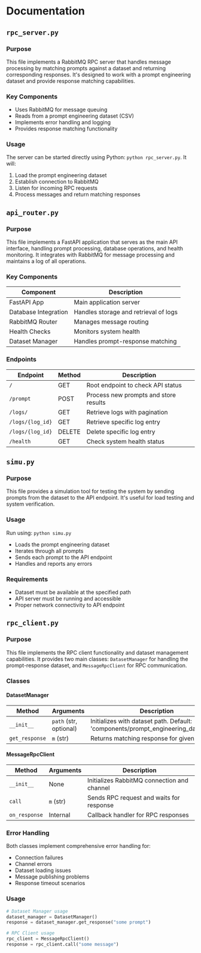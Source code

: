 # Documentation

## `rpc_server.py`
### Purpose
This file implements a RabbitMQ RPC server that handles message processing by matching prompts against a dataset and returning corresponding responses. It's designed to work with a prompt engineering dataset and provide response matching capabilities.

### Key Components
- Uses RabbitMQ for message queuing
- Reads from a prompt engineering dataset (CSV)
- Implements error handling and logging
- Provides response matching functionality

### Usage
The server can be started directly using Python: `python rpc_server.py`. It will:
1. Load the prompt engineering dataset
2. Establish connection to RabbitMQ
3. Listen for incoming RPC requests
4. Process messages and return matching responses

## `api_router.py`
### Purpose
This file implements a FastAPI application that serves as the main API interface, handling prompt processing, database operations, and health monitoring. It integrates with RabbitMQ for message processing and maintains a log of all operations.

### Key Components
| Component | Description |
|-----------|-------------|
| FastAPI App | Main application server |
| Database Integration | Handles storage and retrieval of logs |
| RabbitMQ Router | Manages message routing |
| Health Checks | Monitors system health |
| Dataset Manager | Handles prompt-response matching |

### Endpoints
| Endpoint | Method | Description |
|----------|---------|-------------|
| `/` | GET | Root endpoint to check API status |
| `/prompt` | POST | Process new prompts and store results |
| `/logs/` | GET | Retrieve logs with pagination |
| `/logs/{log_id}` | GET | Retrieve specific log entry |
| `/logs/{log_id}` | DELETE | Delete specific log entry |
| `/health` | GET | Check system health status |

## `simu.py`
### Purpose
This file provides a simulation tool for testing the system by sending prompts from the dataset to the API endpoint. It's useful for load testing and system verification.

### Usage
Run using: `python simu.py`
- Loads the prompt engineering dataset
- Iterates through all prompts
- Sends each prompt to the API endpoint
- Handles and reports any errors

### Requirements
- Dataset must be available at the specified path
- API server must be running and accessible
- Proper network connectivity to API endpoint

## `rpc_client.py`
### Purpose
This file implements the RPC client functionality and dataset management capabilities. It provides two main classes: `DatasetManager` for handling the prompt-response dataset, and `MessageRpcClient` for RPC communication.

### Classes
#### DatasetManager
| Method | Arguments | Description |
|--------|-----------|-------------|
| `__init__` | `path` (str, optional) | Initializes with dataset path. Default: 'components/prompt_engineering_dataset.csv' |
| `get_response` | `m` (str) | Returns matching response for given prompt |

#### MessageRpcClient
| Method | Arguments | Description |
|--------|-----------|-------------|
| `__init__` | None | Initializes RabbitMQ connection and channel |
| `call` | `m` (str) | Sends RPC request and waits for response |
| `on_response` | Internal | Callback handler for RPC responses |

### Error Handling
Both classes implement comprehensive error handling for:
- Connection failures
- Channel errors
- Dataset loading issues
- Message publishing problems
- Response timeout scenarios

### Usage
```python
# Dataset Manager usage
dataset_manager = DatasetManager()
response = dataset_manager.get_response("some prompt")

# RPC Client usage
rpc_client = MessageRpcClient()
response = rpc_client.call("some message")
```